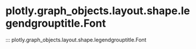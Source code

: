 # plotly.graph_objects.layout.shape.legendgrouptitle.Font

::: plotly.graph_objects.layout.shape.legendgrouptitle.Font
